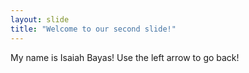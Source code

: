 ```yaml
---
layout: slide
title: "Welcome to our second slide!"
---
```

My name is Isaiah Bayas!
Use the left arrow to go back!
